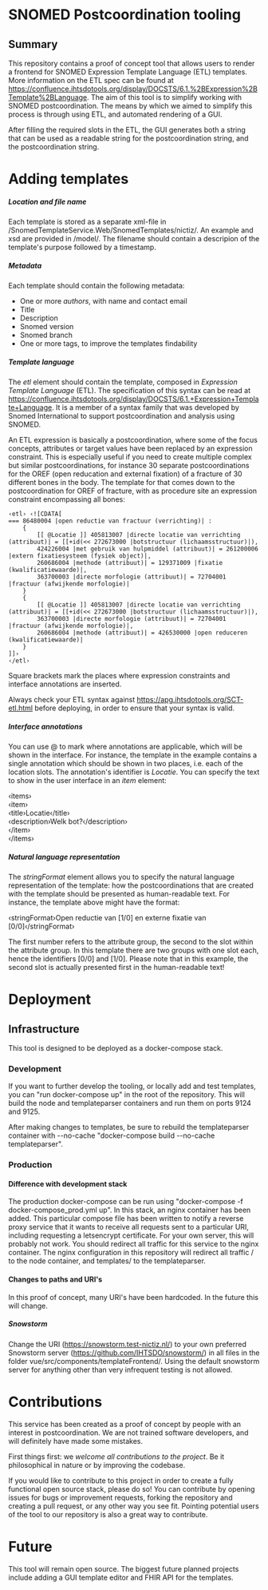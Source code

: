 # SNOMED Postcoordination tooling

## Summary
This repository contains a proof of concept tool that allows users to render a frontend for SNOMED Expression Template Language (ETL) templates.
More information on the ETL spec can be found at https://confluence.ihtsdotools.org/display/DOCSTS/6.1.%2BExpression%2BTemplate%2BLanguage.
The aim of this tool is to simplify working with SNOMED postcoordination. The means by which we aimed to simplify this process is through using ETL, and automated rendering of a GUI. 

After filling the required slots in the ETL, the GUI generates both a string that can be used as a readable string for the postcoordination string, and the postcoordination string.

# Adding templates
##### Location and file name
Each template is stored as a separate xml-file in /SnomedTemplateService.Web/SnomedTemplates/nictiz/. An example and xsd are provided in /model/. The filename should contain a descripion of the template's purpose followed by a timestamp.

##### Metadata
Each template should contain the following metadata:
* One or more *authors*, with name and contact email
* Title
* Description
* Snomed version
* Snomed branch
* One or more tags, to improve the templates findability

##### Template language
The *etl* element should contain the template, composed in *Expression Template Language* (ETL). The specification of this syntax can be read at 
https://confluence.ihtsdotools.org/display/DOCSTS/6.1.+Expression+Template+Language. It is a member of a syntax family that was developed 
by Snomed International to support postcoordination and analysis using SNOMED.

An ETL expression is basically a postcoordination, where some of the focus concepts, attributes or target values have been replaced by 
an expression constraint. This is especially useful if you need to create multiple complex but similar postcoordinations, for instance 
30 separate postcoordinations for the OREF (open reducation and external fixation) of a fracture of 30 different bones in the body. The template for that 
comes down to the postcoordination for OREF of fracture, with as procedure site an expression constraint encompassing all bones:

```
‹etl› ‹![CDATA[
=== 86480004 |open reductie van fractuur (verrichting)| :
    { 
        [[ @Locatie ]] 405813007 |directe locatie van verrichting (attribuut)| = [[+id(<< 272673000 |botstructuur (lichaamsstructuur)|),
        424226004 |met gebruik van hulpmiddel (attribuut)| = 261200006 |extern fixatiesysteem (fysiek object)|,
        260686004 |methode (attribuut)| = 129371009 |fixatie (kwalificatiewaarde)|,
        363700003 |directe morfologie (attribuut)| = 72704001 |fractuur (afwijkende morfologie)| 
    }
    { 
        [[ @Locatie ]] 405813007 |directe locatie van verrichting (attribuut)| = [[+id(<< 272673000 |botstructuur (lichaamsstructuur)|),
        363700003 |directe morfologie (attribuut)| = 72704001 |fractuur (afwijkende morfologie)|,
        260686004 |methode (attribuut)| = 426530000 |open reduceren (kwalificatiewaarde)| 
    }
]]›
‹/etl›
```

Square brackets mark the places where expression constraints and interface annotations are inserted.

Always check your ETL syntax against https://apg.ihtsdotools.org/SCT-etl.html before deploying, in order to ensure that your syntax is valid.

##### Interface annotations
You can use @ to mark where annotations are applicable, which will be shown in the interface. For instance, the template in the example contains
a single annotation which should be shown in two places, i.e. each of the location slots. The annotation's identifier is *Locatie*. You can specify the text to
show in the user interface in an *item* element:

&lsaquo;items&rsaquo; <br>
	&lsaquo;item&rsaquo; <br>
		&lsaquo;title&rsaquo;Locatie&lsaquo;/title&rsaquo; <br>
      	&lsaquo;description&rsaquo;Welk bot?&lsaquo;/description&rsaquo; <br>
    &lsaquo;/item&rsaquo; <br>
&lsaquo;/items&rsaquo; <br>

##### Natural language representation
The *stringFormat* element allows you to specify the natural language representation of the template: how the postcoordinations that are created
with the template should be presented as human-readable text. For instance, the template above might have the format:

&lsaquo;stringFormat&rsaquo;Open reductie van [1/0] en externe fixatie van [0/0]&lsaquo;/stringFormat&rsaquo;

The first number refers to the attribute group, the second to the slot within the attribute group. In this template there are two groups with one
slot each, hence the identifiers [0/0] and [1/0]. Please note that in this example, the second slot is actually presented first in the human-readable text!

# Deployment
## Infrastructure
This tool is designed to be deployed as a docker-compose stack.
### Development
If you want to further develop the tooling, or locally add and test templates, you can "run docker-compose up" in the root of the repository. This will build the node and templateparser containers and run them on ports 9124 and 9125.

After making changes to templates, be sure to rebuild the templateparser container with --no-cache "docker-compose build --no-cache templateparser".

### Production
#### Difference with development stack
The production docker-compose can be run using "docker-compose -f docker-compose_prod.yml up". In this stack, an nginx container has been added. This particular compose file has been written to notify a reverse proxy service that it wants to receive all requests sent to a particular URI, including requesting a letsencrypt certificate. For your own server, this will probably not work. You should redirect all traffic for this service to the nginx container. The nginx configuration in this repository will redirect all traffic / to the node container, and templates/ to the templateparser.

#### Changes to paths and URI's
In this proof of concept, many URI's have been hardcoded. In the future this will change.

##### Snowstorm
Change the URI (https://snowstorm.test-nictiz.nl/) to your own preferred Snowstorm server (https://github.com/IHTSDO/snowstorm/) in all files in the folder vue/src/components/templateFrontend/. Using the default snowstorm server for anything other than very infrequent testing is not allowed.

# Contributions
This service has been created as a proof of concept by people with an interest in postcoordination. We are not trained software developers, and will definitely have made some mistakes.

First things first: we *welcome all contributions to the project*. Be it philosophical in nature or by improving the codebase.

If you would like to contribute to this project in order to create a fully functional open source stack, please do so!
You can contribute by opening issues for bugs or improvement requests, forking the repository and creating a pull request, or any other way you see fit. Pointing potential users of the tool to our repository is also a great way to contribute.

# Future
This tool will remain open source. The biggest future planned projects include adding a GUI template editor and FHIR API for the templates.